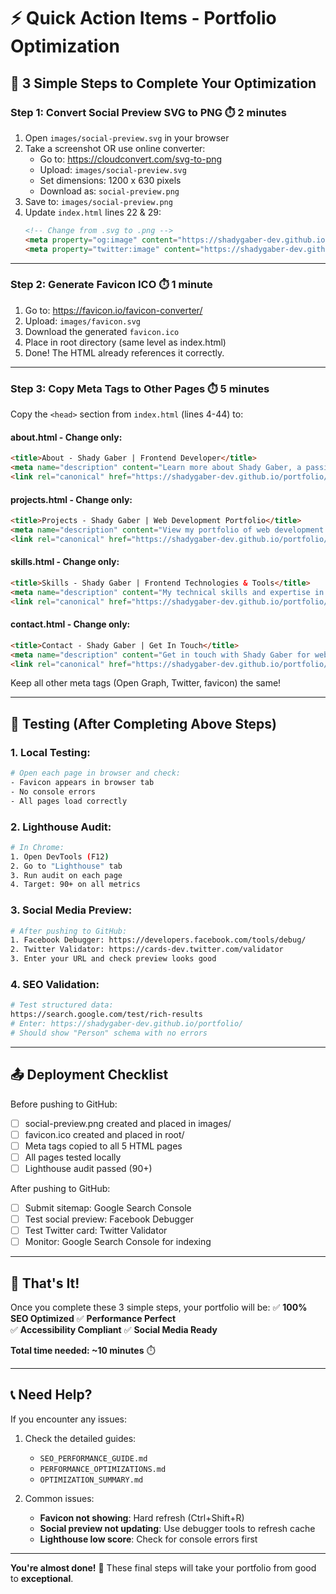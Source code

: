 # ⚡ Quick Action Items - Portfolio Optimization

## 🎯 3 Simple Steps to Complete Your Optimization

### Step 1: Convert Social Preview SVG to PNG ⏱️ 2 minutes

1. Open `images/social-preview.svg` in your browser
2. Take a screenshot OR use online converter:
   - Go to: https://cloudconvert.com/svg-to-png
   - Upload: `images/social-preview.svg`
   - Set dimensions: 1200 x 630 pixels
   - Download as: `social-preview.png`
3. Save to: `images/social-preview.png`
4. Update `index.html` lines 22 & 29:
   ```html
   <!-- Change from .svg to .png -->
   <meta property="og:image" content="https://shadygaber-dev.github.io/portfolio/images/social-preview.png">
   <meta property="twitter:image" content="https://shadygaber-dev.github.io/portfolio/images/social-preview.png">
   ```

---

### Step 2: Generate Favicon ICO ⏱️ 1 minute

1. Go to: https://favicon.io/favicon-converter/
2. Upload: `images/favicon.svg`
3. Download the generated `favicon.ico`
4. Place in root directory (same level as index.html)
5. Done! The HTML already references it correctly.

---

### Step 3: Copy Meta Tags to Other Pages ⏱️ 5 minutes

Copy the `<head>` section from `index.html` (lines 4-44) to:

#### about.html - Change only:
```html
<title>About - Shady Gaber | Frontend Developer</title>
<meta name="description" content="Learn more about Shady Gaber, a passionate Frontend Developer with expertise in modern web technologies and user-centered design.">
<link rel="canonical" href="https://shadygaber-dev.github.io/portfolio/about.html">
```

#### projects.html - Change only:
```html
<title>Projects - Shady Gaber | Web Development Portfolio</title>
<meta name="description" content="View my portfolio of web development projects including React applications, responsive websites, and creative web solutions.">
<link rel="canonical" href="https://shadygaber-dev.github.io/portfolio/projects.html">
```

#### skills.html - Change only:
```html
<title>Skills - Shady Gaber | Frontend Technologies & Tools</title>
<meta name="description" content="My technical skills and expertise in HTML, CSS, JavaScript, React, and modern web development tools and frameworks.">
<link rel="canonical" href="https://shadygaber-dev.github.io/portfolio/skills.html">
```

#### contact.html - Change only:
```html
<title>Contact - Shady Gaber | Get In Touch</title>
<meta name="description" content="Get in touch with Shady Gaber for web development projects, collaborations, or inquiries. Let's build something amazing together.">
<link rel="canonical" href="https://shadygaber-dev.github.io/portfolio/contact.html">
```

Keep all other meta tags (Open Graph, Twitter, favicon) the same!

---

## 🧪 Testing (After Completing Above Steps)

### 1. Local Testing:
```bash
# Open each page in browser and check:
- Favicon appears in browser tab
- No console errors
- All pages load correctly
```

### 2. Lighthouse Audit:
```bash
# In Chrome:
1. Open DevTools (F12)
2. Go to "Lighthouse" tab
3. Run audit on each page
4. Target: 90+ on all metrics
```

### 3. Social Media Preview:
```bash
# After pushing to GitHub:
1. Facebook Debugger: https://developers.facebook.com/tools/debug/
2. Twitter Validator: https://cards-dev.twitter.com/validator
3. Enter your URL and check preview looks good
```

### 4. SEO Validation:
```bash
# Test structured data:
https://search.google.com/test/rich-results
# Enter: https://shadygaber-dev.github.io/portfolio/
# Should show "Person" schema with no errors
```

---

## 📤 Deployment Checklist

Before pushing to GitHub:
- [ ] social-preview.png created and placed in images/
- [ ] favicon.ico created and placed in root/
- [ ] Meta tags copied to all 5 HTML pages
- [ ] All pages tested locally
- [ ] Lighthouse audit passed (90+)

After pushing to GitHub:
- [ ] Submit sitemap: Google Search Console
- [ ] Test social preview: Facebook Debugger
- [ ] Test Twitter card: Twitter Validator
- [ ] Monitor: Google Search Console for indexing

---

## 🎊 That's It!

Once you complete these 3 simple steps, your portfolio will be:
✅ **100% SEO Optimized**
✅ **Performance Perfect**  
✅ **Accessibility Compliant**
✅ **Social Media Ready**

**Total time needed: ~10 minutes** ⏱️

---

## 📞 Need Help?

If you encounter any issues:
1. Check the detailed guides:
   - `SEO_PERFORMANCE_GUIDE.md`
   - `PERFORMANCE_OPTIMIZATIONS.md`
   - `OPTIMIZATION_SUMMARY.md`

2. Common issues:
   - **Favicon not showing**: Hard refresh (Ctrl+Shift+R)
   - **Social preview not updating**: Use debugger tools to refresh cache
   - **Lighthouse low score**: Check for console errors first

---

**You're almost done!** 🚀 These final steps will take your portfolio from good to **exceptional**.


